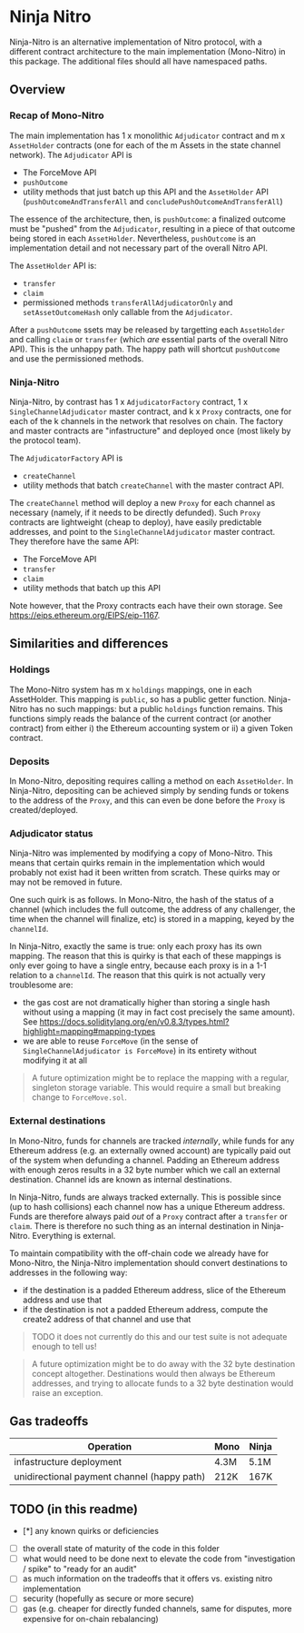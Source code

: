 # Ninja Nitro

Ninja-Nitro is an alternative implementation of Nitro protocol, with a different contract architecture to the main implementation (Mono-Nitro) in this package. The additional files should all have namespaced paths.

## Overview

### Recap of Mono-Nitro

The main implementation has 1 x monolithic `Adjudicator` contract and m x `AssetHolder` contracts (one for each of the m Assets in the state channel network). The `Adjudicator` API is

- The ForceMove API
- `pushOutcome`
- utility methods that just batch up this API and the `AssetHolder` API (`pushOutcomeAndTransferAll` and `concludePushOutcomeAndTransferAll`)

The essence of the architecture, then, is `pushOutcome`: a finalized outcome must be "pushed" from the `Adjudicator`, resulting in a piece of that outcome being stored in each `AssetHolder`. Nevertheless, `pushOutcome` is an implementation detail and not necessary part of the overall Nitro API.

The `AssetHolder` API is:

- `transfer`
- `claim`
- permissioned methods `transferAllAdjudicatorOnly` and `setAssetOutcomeHash` only callable from the `Adjudicator`.

After a `pushOutcome` ssets may be released by targetting each `AssetHolder` and calling `claim` or `transfer` (which _are_ essential parts of the overall Nitro API). This is the unhappy path. The happy path will shortcut `pushOutcome` and use the permissioned methods.

### Ninja-Nitro

Ninja-Nitro, by contrast has 1 x `AdjudicatorFactory` contract, 1 x `SingleChannelAdjudicator` master contract, and k x `Proxy` contracts, one for each of the k channels in the network that resolves on chain. The factory and master contracts are "infastructure" and deployed once (most likely by the protocol team).

The `AdjudicatorFactory` API is

- `createChannel`
- utility methods that batch `createChannel` with the master contract API.

The `createChannel` method will deploy a new `Proxy` for each channel as necessary (namely, if it needs to be directly defunded). Such `Proxy` contracts are lightweight (cheap to deploy), have easily predictable addresses, and point to the `SingleChannelAdjudicator` master contract. They therefore have the same API:

- The ForceMove API
- `transfer`
- `claim`
- utility methods that batch up this API

Note however, that the Proxy contracts each have their own storage. See https://eips.ethereum.org/EIPS/eip-1167.

## Similarities and differences

### Holdings

The Mono-Nitro system has m x `holdings` mappings, one in each AssetHolder. This mapping is `public`, so has a public getter function.
Ninja-Nitro has no such mappings: but a public `holdings` function remains. This functions simply reads the balance of the current contract (or another contract) from either i) the Ethereum accounting system or ii) a given Token contract.

### Deposits

In Mono-Nitro, depositing requires calling a method on each `AssetHolder`.
In Ninja-Nitro, depositing can be achieved simply by sending funds or tokens to the address of the `Proxy`, and this can even be done before the `Proxy` is created/deployed.

### Adjudicator status

Ninja-Nitro was implemented by modifying a copy of Mono-Nitro. This means that certain quirks remain in the implementation which would probably not exist had it been written from scratch. These quirks may or may not be removed in future.

One such quirk is as follows. In Mono-Nitro, the hash of the status of a channel (which includes the full outcome, the address of any challenger, the time when the channel will finalize, etc) is stored in a mapping, keyed by the `channelId`.

In Ninja-Nitro, exactly the same is true: only each proxy has its own mapping. The reason that this is quirky is that each of these mappings is only ever going to have a single entry, because each proxy is in a 1-1 relation to a `channelId`. The reason that this quirk is not actually very troublesome are:

- the gas cost are not dramatically higher than storing a single hash without using a mapping (it may in fact cost precisely the same amount). See https://docs.soliditylang.org/en/v0.8.3/types.html?highlight=mapping#mapping-types
- we are able to reuse `ForceMove` (in the sense of `SingleChannelAdjudicator is ForceMove`) in its entirety without modifying it at all

> A future optimization might be to replace the mapping with a regular, singleton storage variable. This would require a small but breaking change to `ForceMove.sol`.

### External destinations

In Mono-Nitro, funds for channels are tracked _internally_, while funds for any Ethereum address (e.g. an externally owned account) are typically paid out of the system when defunding a channel. Padding an Ethereum address with enough zeros results in a 32 byte number which we call an external destination. Channel ids are known as internal destinations.

In Ninja-Nitro, funds are always tracked externally. This is possible since (up to hash collisions) each channel now has a unique Ethereum address. Funds are therefore always paid _out_ of a `Proxy` contract after a `transfer` or `claim`. There is therefore no such thing as an internal destination in Ninja-Nitro. Everything is external.

To maintain compatibility with the off-chain code we already have for Mono-Nitro, the Ninja-Nitro implementation should convert destinations to addresses in the following way:

- if the destination is a padded Ethereum address, slice of the Ethereum address and use that
- if the destination is not a padded Ethereum address, compute the create2 address of that channel and use that

> TODO it does not currently do this and our test suite is not adequate enough to tell us!

> A future optimization might be to do away with the 32 byte destination concept altogether. Destinations would then always be Ethereum addresses, and trying to allocate funds to a 32 byte destination would raise an exception.

## Gas tradeoffs

| Operation                                   | Mono | Ninja |
| ------------------------------------------- | ---- | ----- |
| infastructure deployment                    | 4.3M | 5.1M  |
| unidirectional payment channel (happy path) | 212K | 167K  |

## TODO (in this readme)

- [*] any known quirks or deficiencies
- [ ] the overall state of maturity of the code in this folder
- [ ] what would need to be done next to elevate the code from "investigation / spike" to "ready for an audit"
- [ ] as much information on the tradeoffs that it offers vs. existing nitro implementation
- [ ] security (hopefully as secure or more secure)
- [ ] gas (e.g. cheaper for directly funded channels, same for disputes, more expensive for on-chain rebalancing)
